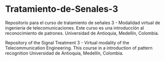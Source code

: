 # Tratamiento-de-Senales-3
Repositorio para el curso de tratamiento de señales 3 - Modalidad virtual de ingenieria de telecomunicaciones. Este curso es una introducción al reconocimiento de patrones.
Universidad de Antioquia, Medellín, Colombia.

Repository of the Signal Treatment 3 - Virtual modality of the Telecommunication Engineering. This course in a introduction of pattern recognition
Universidad de Antioquia, Medellín, Colombia.


